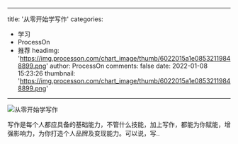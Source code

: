 
---
title: '从零开始学写作'
categories: 
 - 学习
 - ProcessOn
 - 推荐
headimg: 'https://img.processon.com/chart_image/thumb/6022015a1e08532119848899.png'
author: ProcessOn
comments: false
date: 2022-01-08 15:23:26
thumbnail: 'https://img.processon.com/chart_image/thumb/6022015a1e08532119848899.png'
---

<div>   
<img class="thumb" alt="从零开始学写作" src="https://img.processon.com/chart_image/thumb/6022015a1e08532119848899.png" referrerpolicy="no-referrer">
<p>写作是每个人都应具备的基础能力，不管什么技能，加上写作，都能为你赋能，增强影响力，为你打造个人品牌及变现能力。可以说，写..</p>  
</div>
            